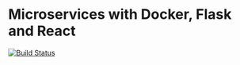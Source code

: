 # Microservices with Docker, Flask and React

[![Build Status](https://travis-ci.org/davidadamojr/testdriven-app.svg?branch=master)](https://travis-ci.org/davidadamojr/testdriven-app)

